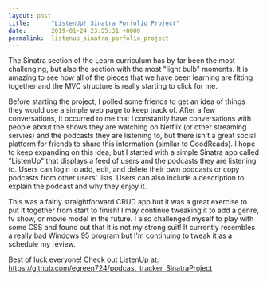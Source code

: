 ```yaml
---
layout: post
title:      "ListenUp! Sinatra Porfolio Project"
date:       2019-01-24 23:55:31 +0000
permalink:  listenup_sinatra_porfolio_project
---
```



The Sinatra section of the Learn curriculum has by far been the most challenging, but also the section with the most "light bulb" moments.  It is amazing to see how all of the pieces that we have been learning are fitting together and the MVC structure is really starting to click for me. 

Before starting the project, I polled some friends to get an idea of things they would use a simple web page to keep track of.  After a few conversations, it occurred to me that I constantly have conversations with people about the shows they are watching on Netflix (or other streaming servies) and the podcasts they are listening to, but there isn't a great social platform for friends to share this information (similar to GoodReads).  I hope to keep expanding on this idea, but I started with a simple Sinatra app called "ListenUp" that displays a feed of users and the podcasts they are listening to. Users can login to add, edit, and delete their own podcasts or copy podcasts from other users' lists.  Users can also include a description to explain the podcast and why they enjoy it. 

This was a fairly straightforward CRUD app but it was a great exercise to put it together from start to finish! I may continue tweaking it to add a genre, tv show, or movie model in the future. I also challenged myself to play with some CSS and found out that it is not my strong suit! It currently resembles a really bad Windows 95 program but I'm continuing to tweak it as a schedule my review. 

Best of luck everyone! Check out ListenUp at: https://github.com/egreen724/podcast_tracker_SinatraProject
